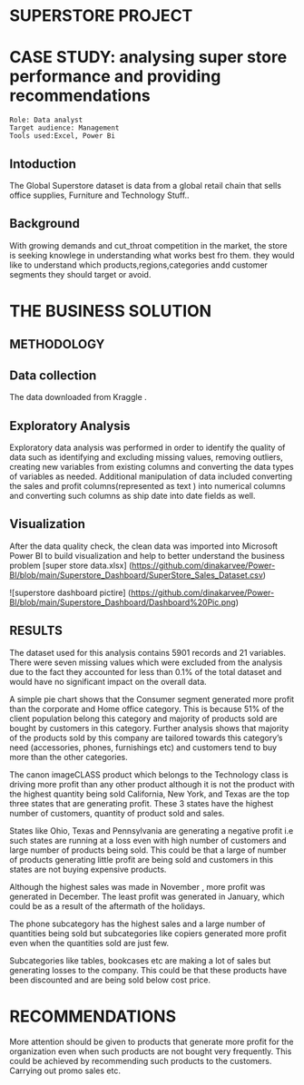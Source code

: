 # SUPERSTORE PROJECT
# CASE STUDY: analysing super store performance and providing recommendations
    Role: Data analyst
    Target audience: Management
    Tools used:Excel, Power Bi
## Intoduction
The Global Superstore dataset is data from a global retail chain that sells office supplies, Furniture and Technology Stuff..
## Background
With growing demands and cut_throat competition in the market, the store is seeking knowlege in understanding what works best fro them.
they would like to understand which products,regions,categories andd customer segments they should target or avoid.

# THE BUSINESS SOLUTION
## METHODOLOGY
## Data collection
The data downloaded from Kraggle .

## Exploratory Analysis
Exploratory data analysis was performed in order to identify the quality of data such as identifying and excluding missing values, removing outliers, creating new variables from existing columns and converting the data types of variables as needed.
Additional manipulation of data included converting the sales and profit columns(represented as text ) into numerical columns and converting such columns as ship date into date fields as well.

## Visualization

After the data quality check, the clean data was imported into Microsoft Power BI  to build visualization and help to better understand the business problem [super store data.xlsx] (https://github.com/dinakarvee/Power-BI/blob/main/Superstore_Dashboard/SuperStore_Sales_Dataset.csv)

![superstore dashboard pictire] (https://github.com/dinakarvee/Power-BI/blob/main/Superstore_Dashboard/Dashboard%20Pic.png)


## RESULTS
The dataset used for this analysis contains 5901 records and 21 variables. There were seven missing values which were excluded from the analysis due to the fact they accounted for less than 0.1% of the total dataset and would have no significant impact on the overall data.

A simple pie chart shows that the Consumer segment generated more profit than the corporate and Home office category. This is because 51% of the client population belong this category and majority of products sold are bought by customers in this category. Further analysis shows that majority of the products sold by this company are tailored towards this category’s need (accessories,  phones, furnishings etc) and customers tend to buy more than the other categories.

The canon imageCLASS product which belongs to the Technology  class is driving more profit than any other product although it is not the product with the highest quantity being sold
California, New York, and Texas are the top three states that are generating profit. These 3 states have the highest number of customers, quantity of product sold and sales.

States like Ohio, Texas and Pennsylvania are generating a negative profit i.e such states are running at a loss even with high number of customers and large number of products being sold. This could be that a large of number of products generating little profit are being sold and customers in this states are not buying expensive products.

Although the highest sales was made in November , more profit was generated in December. The least profit was generated in January, which could be as a result of the aftermath of the holidays.

The phone subcategory has the highest sales and a large number of quantities being sold  but subcategories like copiers generated more profit even when the quantities sold are just few.

Subcategories like tables, bookcases etc are making a lot of sales but generating losses to the company. This could be that these products have been discounted and are being sold below cost price.

# RECOMMENDATIONS
More attention should be given to products that generate more profit for the organization even when such  products are not bought very frequently. This could be achieved by recommending such products to the customers. Carrying out promo sales etc.




